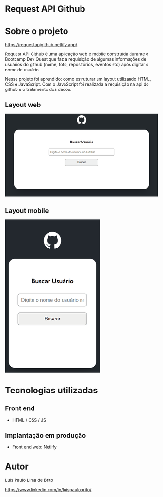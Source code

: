 # Request API Github 

# Sobre o projeto

https://requestapigithub.netlify.app/

Request API Github é uma aplicação web e mobile construída durante o Bootcamp Dev Quest que faz a requisição de algumas informações de usuários do github (nome, foto, repositórios, eventos etc) após digitar o nome de usuário.

Nesse projeto foi aprendido: como estruturar um layout utilizando HTML, CSS e JavaScript. Com o JavaScript foi realizada a requisição na api do github e o tratamento dos dados.

## Layout web
![Web 1](https://github.com/luispaulobrito/Curso-Dev-Quest/blob/main/assets/apigithub.gif)

## Layout mobile
![Mobile 1](https://github.com/luispaulobrito/Curso-Dev-Quest/blob/main/assets/apigithub2.gif)


# Tecnologias utilizadas
## Front end
- HTML / CSS / JS

## Implantação em produção
- Front end web: Netlify

# Autor

Luis Paulo Lima de Brito

https://www.linkedin.com/in/luispaulobrito/
